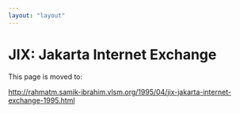 ```yaml
---
layout: "layout"
---
```

# JIX: Jakarta Internet Exchange

This page is moved to:

<a href="http://rahmatm.samik-ibrahim.vlsm.org/1995/04/jix-jakarta-internet-exchange-1995.html">http://rahmatm.samik-ibrahim.vlsm.org/1995/04/jix-jakarta-internet-exchange-1995.html</a>

<script type="text/javascript">
window.location.replace("http://rahmatm.samik-ibrahim.vlsm.org/1995/04/jix-jakarta-internet-exchange-1995.html")
</script>

